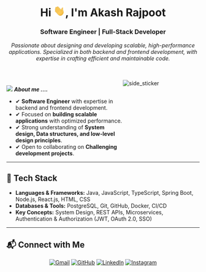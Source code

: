 # <h1 align="center">Hi <img src="https://raw.githubusercontent.com/ABSphreak/ABSphreak/master/gifs/Hi.gif" width="30px">, I'm Akash Rajpoot </h1> 
<h3 align="center">Software Engineer | Full-Stack Developer</h3> 
<p align="center">
  <em>
    Passionate about designing and developing scalable, high-performance applications. 
    Specialized in both backend and frontend development, with expertise in crafting 
    efficient and maintainable code.
  </em>
</p> 
<br><br>
<img align="right" width=200px height=200px alt="side_sticker" src="https://media.giphy.com/media/TEnXkcsHrP4YedChhA/giphy.gif" />

<img src="https://media.giphy.com/media/iY8CRBdQXODJSCERIr/giphy.gif" width="30px">&nbsp;***About me ....***

- ✔ **Software Engineer** with expertise in backend and frontend development. <br>
- ✔ Focused on **building scalable applications** with optimized performance. 
- ✔ Strong understanding of **System design, Data structures, and low-level design principles**. 
- ✔ Open to collaborating on **Challenging development projects**. 
---
## :wrench: Tech Stack 
- **Languages & Frameworks:** Java, JavaScript, TypeScript, Spring Boot, Node.js, React.js, HTML, CSS 
- **Databases & Tools:** PostgreSQL, Git, GitHub, Docker, CI/CD 
- **Key Concepts:** System Design, REST APIs, Microservices, Authentication & Authorization (JWT, OAuth 2.0, SSO) 
---
## :mailbox_with_mail: Connect with Me 
<p align="center">
  <a href="mailto:akashrajpoots14@gmail.com"><img src="https://img.shields.io/badge/Gmail-%23EA4335.svg?style=plastic&logo=gmail&logoColor=white" alt="Gmail"/></a>
  <a href="https://github.com/Akashrajpoots14"><img src="https://img.shields.io/badge/GitHub-%23181717.svg?style=plastic&logo=github&logoColor=white" alt="GitHub"/></a>
  <a href="https://www.linkedin.com/in/akash-rajpoot-103467196/"><img src="https://img.shields.io/badge/LinkedIn-%230A66C2.svg?style=plastic&logo=linkedin&logoColor=white" alt="LinkedIn"/></a>
  <a href="https://www.instagram.com/akash_rajpoot14/"><img src="https://img.shields.io/badge/Instagram-%23E4405F.svg?style=plastic&logo=instagram&logoColor=white" alt="Instagram"/></a>



  
